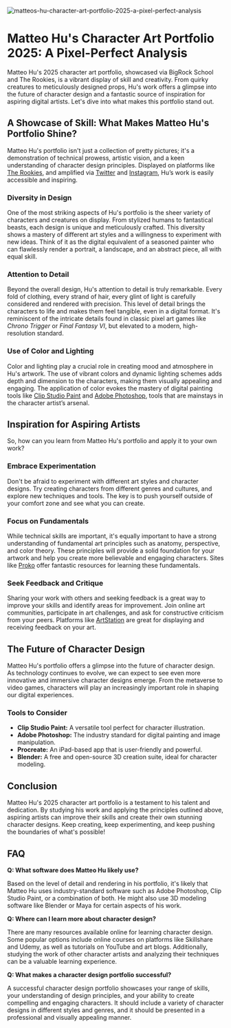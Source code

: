 ![matteos-hu-character-art-portfolio-2025-a-pixel-perfect-analysis](https://images.pexels.com/photos/10616172/pexels-photo-10616172.jpeg?auto=compress&cs=tinysrgb&fit=crop&h=627&w=1200)

# Matteo Hu's Character Art Portfolio 2025: A Pixel-Perfect Analysis

Matteo Hu's 2025 character art portfolio, showcased via BigRock School and The Rookies, is a vibrant display of skill and creativity. From quirky creatures to meticulously designed props, Hu's work offers a glimpse into the future of character design and a fantastic source of inspiration for aspiring digital artists. Let's dive into what makes this portfolio stand out.

## A Showcase of Skill: What Makes Matteo Hu's Portfolio Shine?

Matteo Hu's portfolio isn't just a collection of pretty pictures; it's a demonstration of technical prowess, artistic vision, and a keen understanding of character design principles. Displayed on platforms like [The Rookies](https://www.therookies.co/entries/38912), and amplified via [Twitter](https://twitter.com/matteolhu) and [Instagram](https://www.instagram.com/p/DNcmxQdAnAg/), Hu’s work is easily accessible and inspiring.

### Diversity in Design

One of the most striking aspects of Hu's portfolio is the sheer variety of characters and creatures on display. From stylized humans to fantastical beasts, each design is unique and meticulously crafted. This diversity shows a mastery of different art styles and a willingness to experiment with new ideas. Think of it as the digital equivalent of a seasoned painter who can flawlessly render a portrait, a landscape, and an abstract piece, all with equal skill.

### Attention to Detail

Beyond the overall design, Hu's attention to detail is truly remarkable. Every fold of clothing, every strand of hair, every glint of light is carefully considered and rendered with precision. This level of detail brings the characters to life and makes them feel tangible, even in a digital format. It's reminiscent of the intricate details found in classic pixel art games like *Chrono Trigger* or *Final Fantasy VI*, but elevated to a modern, high-resolution standard.

### Use of Color and Lighting

Color and lighting play a crucial role in creating mood and atmosphere in Hu's artwork. The use of vibrant colors and dynamic lighting schemes adds depth and dimension to the characters, making them visually appealing and engaging. The application of color evokes the mastery of digital painting tools like [Clip Studio Paint](https://www.clipstudio.net/en/) and [Adobe Photoshop](https://www.adobe.com/products/photoshop.html), tools that are mainstays in the character artist’s arsenal.

## Inspiration for Aspiring Artists

So, how can you learn from Matteo Hu's portfolio and apply it to your own work?

### Embrace Experimentation

Don't be afraid to experiment with different art styles and character designs. Try creating characters from different genres and cultures, and explore new techniques and tools. The key is to push yourself outside of your comfort zone and see what you can create.

### Focus on Fundamentals

While technical skills are important, it's equally important to have a strong understanding of fundamental art principles such as anatomy, perspective, and color theory. These principles will provide a solid foundation for your artwork and help you create more believable and engaging characters. Sites like [Proko](https://www.proko.com/) offer fantastic resources for learning these fundamentals.

### Seek Feedback and Critique

Sharing your work with others and seeking feedback is a great way to improve your skills and identify areas for improvement. Join online art communities, participate in art challenges, and ask for constructive criticism from your peers. Platforms like [ArtStation](https://www.artstation.com/) are great for displaying and receiving feedback on your art.

## The Future of Character Design

Matteo Hu's portfolio offers a glimpse into the future of character design. As technology continues to evolve, we can expect to see even more innovative and immersive character designs emerge. From the metaverse to video games, characters will play an increasingly important role in shaping our digital experiences.

### Tools to Consider

*   **Clip Studio Paint:** A versatile tool perfect for character illustration.
*   **Adobe Photoshop:** The industry standard for digital painting and image manipulation.
*   **Procreate:** An iPad-based app that is user-friendly and powerful.
*   **Blender:** A free and open-source 3D creation suite, ideal for character modeling.

## Conclusion

Matteo Hu's 2025 character art portfolio is a testament to his talent and dedication. By studying his work and applying the principles outlined above, aspiring artists can improve their skills and create their own stunning character designs. Keep creating, keep experimenting, and keep pushing the boundaries of what's possible!

## FAQ

**Q: What software does Matteo Hu likely use?**

Based on the level of detail and rendering in his portfolio, it's likely that Matteo Hu uses industry-standard software such as Adobe Photoshop, Clip Studio Paint, or a combination of both. He might also use 3D modeling software like Blender or Maya for certain aspects of his work.

**Q: Where can I learn more about character design?**

There are many resources available online for learning character design. Some popular options include online courses on platforms like Skillshare and Udemy, as well as tutorials on YouTube and art blogs. Additionally, studying the work of other character artists and analyzing their techniques can be a valuable learning experience.

**Q: What makes a character design portfolio successful?**

A successful character design portfolio showcases your range of skills, your understanding of design principles, and your ability to create compelling and engaging characters. It should include a variety of character designs in different styles and genres, and it should be presented in a professional and visually appealing manner.
